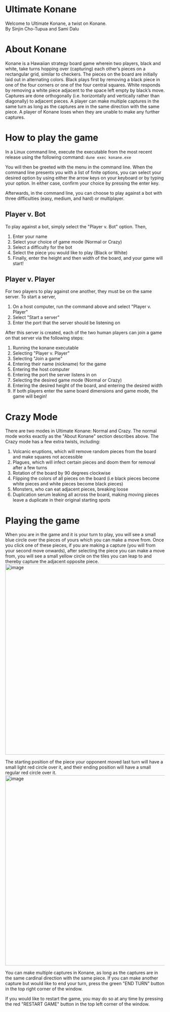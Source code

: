 # Ultimate Konane
Welcome to Ultimate Konane, a twist on Konane.\
By Sinjin Cho-Tupua and Sami Dalu

# About Konane
Konane is a Hawaiian strategy board game wherein two players, black and white, take turns hopping over (capturing) each other’s pieces on a rectangular grid, similar to checkers. The pieces on the board are initially laid out in alternating colors. Black plays first by removing a black piece in one of the four corners or one of the four central squares. White responds by removing a white piece adjacent to the space left empty by black’s move. Captures are done orthogonally (i.e. horizontally and vertically rather than diagonally) to adjacent pieces. A player can make multiple captures in the same turn as long as the captures are in the same direction with the same piece. A player of Konane loses when they are unable to make any further captures. 

# How to play the game
In a Linux command line, execute the executable from the most recent release using the following command:
``dune exec konane.exe``

You will then be greeted with the menu in the command line. When the command line presents you with a list of finite options, you can select your desired option by using either the arrow keys on your keyboard or by typing your option. In either case, confirm your choice by pressing the enter key. 

Afterwards, in the command line, you can choose to play against a bot with three difficulties (easy, medium, and hard) or multiplayer.


## Player v. Bot 
To play against a bot, simply select the "Player v. Bot" option. Then, 
1) Enter your name
2) Select your choice of game mode (Normal or Crazy)
3) Select a difficulty for the bot
4) Select the piece you would like to play (Black or White)
5) Finally, enter the height and then width of the board, and your game will start! 

## Player v. Player
For two players to play against one another, they must be on the same server. To start a server, 
1) On a host computer, run the command above and select "Player v. Player"
2) Select "Start a server"
3) Enter the port that the server should be listening on

After this server is created, each of the two human players can join a game on that server via the following steps:
1) Running the konane executable
2) Selecting "Player v. Player"
3) Selecting "Join a game"
4) Entering their name (nickname) for the game
5) Entering the host computer
6) Entering the port the server listens in on
7) Selecting the desired game mode (Normal or Crazy)
8) Entering the desired height of the board, and entering the desired width
9) If both players enter the same board dimensions and game mode, the game will begin!

# Crazy Mode
There are two modes in Ultimate Konane: Normal and Crazy. The normal mode works exactly as the "About Konane" section describes above. The Crazy mode has a few extra twists, including:
1) Volcanic eruptions, which will remove random pieces from the board and make squares not accessible
2) Plagues, which will infect certain pieces and doom them for removal after a few turns
3) Rotation of the board by 90 degrees clockwise
4) Flipping the colors of all pieces on the board (i.e black pieces become white pieces and white pieces become black pieces)
5) Monsters, who can eat adjacent pieces, breaking loose
6) Duplication serum leaking all across the board, making moving pieces leave a duplicate in their original starting spots

# Playing the game
When you are in the game and it is your turn to play, you will see a small blue circle over the pieces of yours which you can make a move from. Once you click one of these pieces, if you are making a capture (you will from your second move onwards), after selecting the piece you can make a move from, you will see a small yellow circle on the tiles you can leap to and thereby capture the adjacent opposite piece.
<img width="601" alt="image" align="bottom" src="https://github.com/user-attachments/assets/792cdaa0-cc76-44b3-8d10-16523578d699">

The starting position of the piece your opponent moved last turn will have a small light red circle over it, and their ending position will have a small regular red circle over it. 
<br clear="left">
<img width="600" alt="image" align="top" src="https://github.com/user-attachments/assets/af56c607-c8d2-4be2-a310-f3dcd1922d41">

You can make multiple captures in Konane, as long as the captures are in the same cardinal direction with the same piece. If you can make another capture but would like to end your turn, press the green "END TURN" button in the top right corner of the window.

If you would like to restart the game, you may do so at any time by pressing the red "RESTART GAME" button in the top left corner of the window. 
